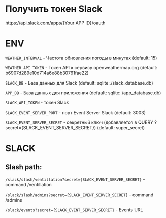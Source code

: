 # Получить токен Slack

https://api.slack.com/apps/{Your APP ID}/oauth

# ENV

`WEATHER_INTERVAL` - Частота обновления погоды в минутах (default: 15)

`WEATHER_API_TOKEN` - Токен API к сервису openweathermap.org (default: b6907d289e10d714a6e88b30761fae22)

`SLACK_DB` - База данных для Slack (default: sqlite:./slack_database.db)

`APP_DB` - База данных для приложения (default: sqlite:./app_database.db)

`SLACK_API_TOKEN` - токен Slack

`SLACK_EVENT_SERVER_PORT` - порт Event Server Slack (default: 3003)

`SLACK_EVENT_SERVER_SECRET` - cекретный ключ (добавляется в QUERY ?secret={SLACK_EVENT_SERVER_SECRET}) (default: super_secret)

# SLACK

## Slash path:

`/slack/slash/ventillation?secret={SLACK_EVENT_SERVER_SECRET}` - command /ventillation

`/slack/slash/admins?secret={SLACK_EVENT_SERVER_SECRET}` - command /admins

`/slack/events?secret={SLACK_EVENT_SERVER_SECRET}` - Events URL

